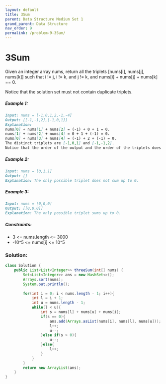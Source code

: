 ```yaml
---
layout: default
title: 3Sum
parent: Data Structure Medium Set 1
grand_parent: Data Structure
nav_order: 9
permalink: /problem-9-3Sum/
---
```

# 3Sum
Given an integer array nums, return all the triplets [nums[i], nums[j], nums[k]] such that i != j, i != k, and j != k, and nums[i] + nums[j] + nums[k] == 0.

Notice that the solution set must not contain duplicate triplets.

##### Example 1:
```markdown
Input: nums = [-1,0,1,2,-1,-4]
Output: [[-1,-1,2],[-1,0,1]]
Explanation:
nums[0] + nums[1] + nums[2] = (-1) + 0 + 1 = 0.
nums[1] + nums[2] + nums[4] = 0 + 1 + (-1) = 0.
nums[0] + nums[3] + nums[4] = (-1) + 2 + (-1) = 0.
The distinct triplets are [-1,0,1] and [-1,-1,2].
Notice that the order of the output and the order of the triplets does not matter.
```
##### Example 2:
```markdown
Input: nums = [0,1,1]
Output: []
Explanation: The only possible triplet does not sum up to 0.
```
##### Example 3:
```markdown
Input: nums = [0,0,0]
Output: [[0,0,0]]
Explanation: The only possible triplet sums up to 0.
```
##### Constraints:
* 3 <= nums.length <= 3000
* -10^5 <= nums[i] <= 10^5

### Solution:
```java
class Solution {
    public List<List<Integer>> threeSum(int[] nums) {
        Set<List<Integer>> ans = new HashSet<>();
        Arrays.sort(nums);
        System.out.println();
        
        for(int i = 0; i < nums.length - 1; i++){
            int l = i + 1;
            int u = nums.length - 1;
            while(l < u){
                int s = nums[l] + nums[u] + nums[i];
                if(s == 0){
                    ans.add(Arrays.asList(nums[i], nums[l], nums[u]));
                    l++;
                    u--;
                }else if(s > 0){
                    u--;
                }else{
                    l++;
                }
            }
        }
        return new ArrayList(ans);
    }
}
```